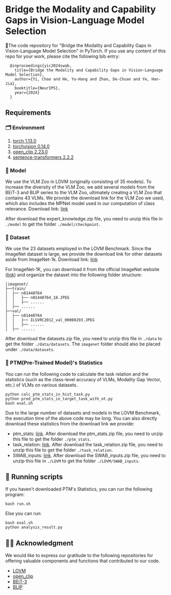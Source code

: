 # Bridge the Modality and Capability Gaps in Vision-Language Model Selection

🎉The code repository for "Bridge the Modality and Capability Gaps in Vision-Language Model Selection"  in PyTorch. If you use any content of this repo for your work, please cite the following bib entry:

```
  @inproceedings{yic2024swab,
    title={Bridge the Modality and Capability Gaps in Vision-Language Model Selection},
    author={Yi, Chao and He, Yu-Hang and Zhan, De-Chuan and Ye, Han-Jia},
    booktitle={NeurIPS},
    year={2024}
  }
```

## Requirements
### 🗂️ Environment
1. [torch 1.13.0](https://github.com/pytorch/pytorch)
2. [torchvision 0.14.0](https://github.com/pytorch/vision)
3. [open_clip 2.23.0](https://github.com/mlfoundations/open_clip)
4. [sentence-transformers 2.2.2](https://huggingface.co/sentence-transformers)


### 🔎 Model
We use the VLM Zoo in LOVM (originally consisting of 35 models). To increase the diversity of the VLM Zoo, we add several models from the BEiT-3 and BLIP series to the VLM Zoo, ultimately creating a VLM Zoo that contains 43 VLMs. We provide the download link for the VLM Zoo we used, which also includes the MPNet model used in our computation of class relevance. Download link: [link](https://1drv.ms/u/c/211d179501129eff/EQS5-jEfIiJMqdksuMXDveUBQjOPH5gYkFRjyL7mKj8Ggg?e=cYThWB)

After download the expert_knowledge.zip file, you need to unzip this file in `./model` to get the folder `./model/checkpoint`.

### 🔎 Dataset
We use the 23 datasets employed in the LOVM Benchmark. Since the ImageNet dataset is large, we provide the download link for other datasets aside from ImageNet-1k. Download link: [link](https://1drv.ms/u/c/211d179501129eff/Ee0bf7DKebRDlUb-KF5suXoBwYnz88N9q8WWlcbGyBMlNg?e=E5RqjB)

For ImageNet-1K, you can download it from the official ImageNet website ([link](https://image-net.org/download.php)) and organize the dataset into the following folder structure:
```
│imagenet/
├──train/
│  ├── n01440764
│  │   ├── n01440764_18.JPEG
│  │   ├── ......
│  ├── ......
├──val/
│  ├── n01440764
│  │   ├── ILSVRC2012_val_00000293.JPEG
│  │   ├── ......
│  ├── ......
```

After download the datasets.zip file, you need to unzip this file in `./data` to get the folder `./data/datasets`. The `imagenet` folder should also be placed under `./data/datasets`.

### 🔎 PTM(Pre-Trained Model)'s Statistics
You can run the following code to calculate the task relation and the statistics (such as the class-level accuracy of VLMs, Modality Gap Vector, etc.) of VLMs on various datasets.

```
python calc_ptm_stats_in_hist_task.py
python pred_ptm_stats_in_target_task_with_ot.py
bash eval.sh
```
Due to the large number of datasets and models in the LOVM Benchmark, the execution time of the above code may be long. You can also directly download these statistics from the download link we provide:

* ptm_stats: [link](https://1drv.ms/u/c/211d179501129eff/EWQknr1CilNHosxgqq1L4M8Bqq2G5s5TnyZGX9um7wwlew?e=PFzgp0). After download the ptm_stats.zip file, you need to unzip this file to get the folder `./ptm_stats`.
* task_relation: [link](https://1drv.ms/u/c/211d179501129eff/ESDNQ9P5Od5Iszp9l1qk7jABIE7psVbJF7aiM0c3xX9O0w?e=yd2dVB). After download the task_relation.zip file, you need to unzip this file to get the folder `./task_relation`.
* SWAB_inputs: [link](https://1drv.ms/u/c/211d179501129eff/Edho8693kzpBiBjVuUwE1N4BGBz2QwvrDPSc-8CiI5yEHg?e=IAHjij). After download the SWAB_inputs.zip file, you need to unzip this file in `./LOVM` to get the folder `./LOVM/SWAB_inputs`.


## 🔑 Running scripts

If you haven't downloaded PTM's Statistics, you can run the following program:

```
bash run.sh
```
Else you can run:
```
bash eval.sh
python analysis_result.py
```


## 👨‍🏫 Acknowledgment

We would like to express our gratitude to the following repositories for offering valuable components and functions that contributed to our code.

- [LOVM](https://github.com/orrzohar/LOVM)
- [open_clip](https://github.com/mlfoundations/open_clip)
- [BEiT-3](https://github.com/microsoft/unilm/tree/master/beit3)
- [BLIP](https://github.com/salesforce/BLIP)